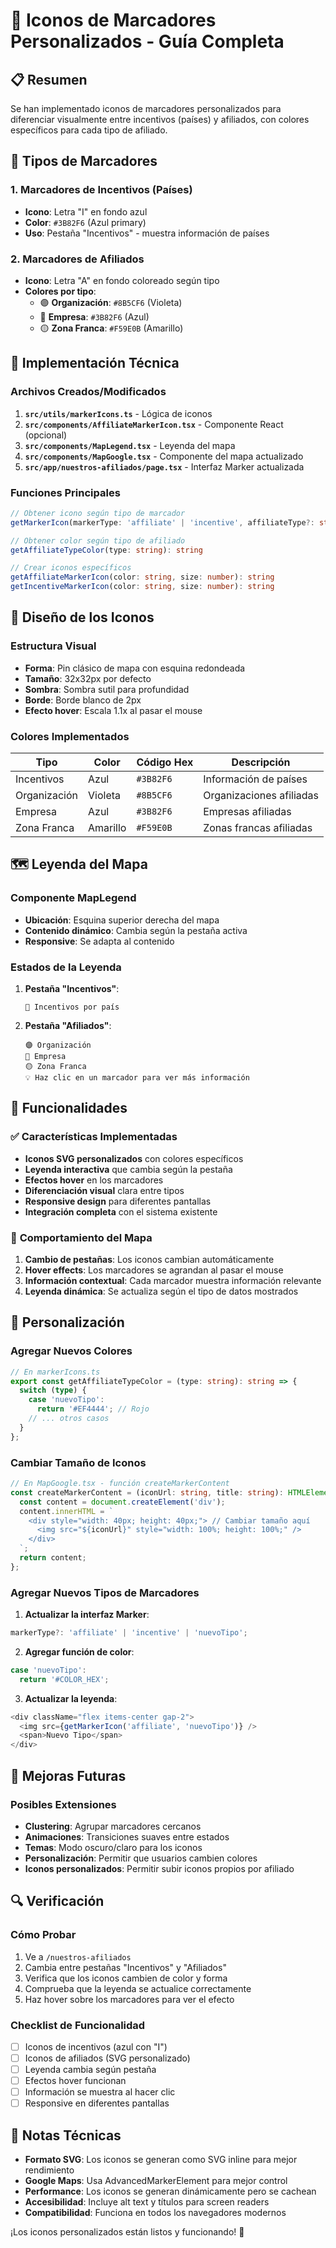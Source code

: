 # 🎨 Iconos de Marcadores Personalizados - Guía Completa

## 📋 Resumen

Se han implementado iconos de marcadores personalizados para diferenciar visualmente entre incentivos (países) y afiliados, con colores específicos para cada tipo de afiliado.

## 🎯 Tipos de Marcadores

### **1. Marcadores de Incentivos (Países)**
- **Icono**: Letra "I" en fondo azul
- **Color**: `#3B82F6` (Azul primary)
- **Uso**: Pestaña "Incentivos" - muestra información de países

### **2. Marcadores de Afiliados**
- **Icono**: Letra "A" en fondo coloreado según tipo
- **Colores por tipo**:
  - 🟣 **Organización**: `#8B5CF6` (Violeta)
  - 🔵 **Empresa**: `#3B82F6` (Azul)
  - 🟡 **Zona Franca**: `#F59E0B` (Amarillo)

## 🔧 Implementación Técnica

### **Archivos Creados/Modificados**

1. **`src/utils/markerIcons.ts`** - Lógica de iconos
2. **`src/components/AffiliateMarkerIcon.tsx`** - Componente React (opcional)
3. **`src/components/MapLegend.tsx`** - Leyenda del mapa
4. **`src/components/MapGoogle.tsx`** - Componente del mapa actualizado
5. **`src/app/nuestros-afiliados/page.tsx`** - Interfaz Marker actualizada

### **Funciones Principales**

```typescript
// Obtener icono según tipo de marcador
getMarkerIcon(markerType: 'affiliate' | 'incentive', affiliateType?: string): string

// Obtener color según tipo de afiliado
getAffiliateTypeColor(type: string): string

// Crear iconos específicos
getAffiliateMarkerIcon(color: string, size: number): string
getIncentiveMarkerIcon(color: string, size: number): string
```

## 🎨 Diseño de los Iconos

### **Estructura Visual**
- **Forma**: Pin clásico de mapa con esquina redondeada
- **Tamaño**: 32x32px por defecto
- **Sombra**: Sombra sutil para profundidad
- **Borde**: Borde blanco de 2px
- **Efecto hover**: Escala 1.1x al pasar el mouse

### **Colores Implementados**

| Tipo | Color | Código Hex | Descripción |
|------|-------|------------|-------------|
| Incentivos | Azul | `#3B82F6` | Información de países |
| Organización | Violeta | `#8B5CF6` | Organizaciones afiliadas |
| Empresa | Azul | `#3B82F6` | Empresas afiliadas |
| Zona Franca | Amarillo | `#F59E0B` | Zonas francas afiliadas |

## 🗺️ Leyenda del Mapa

### **Componente MapLegend**
- **Ubicación**: Esquina superior derecha del mapa
- **Contenido dinámico**: Cambia según la pestaña activa
- **Responsive**: Se adapta al contenido

### **Estados de la Leyenda**

1. **Pestaña "Incentivos"**:
   ```
   🔵 Incentivos por país
   ```

2. **Pestaña "Afiliados"**:
   ```
   🟣 Organización
   🔵 Empresa  
   🟡 Zona Franca
   💡 Haz clic en un marcador para ver más información
   ```

## 🚀 Funcionalidades

### ✅ **Características Implementadas**
- **Iconos SVG personalizados** con colores específicos
- **Leyenda interactiva** que cambia según la pestaña
- **Efectos hover** en los marcadores
- **Diferenciación visual** clara entre tipos
- **Responsive design** para diferentes pantallas
- **Integración completa** con el sistema existente

### 🎯 **Comportamiento del Mapa**

1. **Cambio de pestañas**: Los iconos cambian automáticamente
2. **Hover effects**: Los marcadores se agrandan al pasar el mouse
3. **Información contextual**: Cada marcador muestra información relevante
4. **Leyenda dinámica**: Se actualiza según el tipo de datos mostrados

## 🔧 Personalización

### **Agregar Nuevos Colores**

```typescript
// En markerIcons.ts
export const getAffiliateTypeColor = (type: string): string => {
  switch (type) {
    case 'nuevoTipo':
      return '#EF4444'; // Rojo
    // ... otros casos
  }
};
```

### **Cambiar Tamaño de Iconos**

```typescript
// En MapGoogle.tsx - función createMarkerContent
const createMarkerContent = (iconUrl: string, title: string): HTMLElement => {
  const content = document.createElement('div');
  content.innerHTML = `
    <div style="width: 40px; height: 40px;"> // Cambiar tamaño aquí
      <img src="${iconUrl}" style="width: 100%; height: 100%;" />
    </div>
  `;
  return content;
};
```

### **Agregar Nuevos Tipos de Marcadores**

1. **Actualizar la interfaz Marker**:
```typescript
markerType?: 'affiliate' | 'incentive' | 'nuevoTipo';
```

2. **Agregar función de color**:
```typescript
case 'nuevoTipo':
  return '#COLOR_HEX';
```

3. **Actualizar la leyenda**:
```typescript
<div className="flex items-center gap-2">
  <img src={getMarkerIcon('affiliate', 'nuevoTipo')} />
  <span>Nuevo Tipo</span>
</div>
```

## 🎨 Mejoras Futuras

### **Posibles Extensiones**
- **Clustering**: Agrupar marcadores cercanos
- **Animaciones**: Transiciones suaves entre estados
- **Temas**: Modo oscuro/claro para los iconos
- **Personalización**: Permitir que usuarios cambien colores
- **Iconos personalizados**: Permitir subir iconos propios por afiliado

## 🔍 Verificación

### **Cómo Probar**
1. Ve a `/nuestros-afiliados`
2. Cambia entre pestañas "Incentivos" y "Afiliados"
3. Verifica que los iconos cambien de color y forma
4. Comprueba que la leyenda se actualice correctamente
5. Haz hover sobre los marcadores para ver el efecto

### **Checklist de Funcionalidad**
- [ ] Iconos de incentivos (azul con "I")
- [ ] Iconos de afiliados (SVG personalizado)
- [ ] Leyenda cambia según pestaña
- [ ] Efectos hover funcionan
- [ ] Información se muestra al hacer clic
- [ ] Responsive en diferentes pantallas

## 📝 Notas Técnicas

- **Formato SVG**: Los iconos se generan como SVG inline para mejor rendimiento
- **Google Maps**: Usa AdvancedMarkerElement para mejor control
- **Performance**: Los iconos se generan dinámicamente pero se cachean
- **Accesibilidad**: Incluye alt text y títulos para screen readers
- **Compatibilidad**: Funciona en todos los navegadores modernos

¡Los iconos personalizados están listos y funcionando! 🎉
